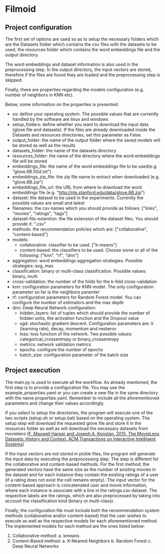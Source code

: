 # Filmoid

## Project configuration

The first set of options are used so as to setup the necessary folders which are the Datasets folder which 
contains the csv files with the datasets to be used, the resources folder which contains the word embeddings 
file and the output directory.
 
The word embeddings and dataset information is also used in the preprocessing step. In the output directory, the input
vectors are stored, therefore if the files are found they are loaded and the preprocessing step is skipped.

Finally, there are properties regarding the models configuration (e.g. number of neighbors in KNN etc).

Below, some information on the properties is presented:

* os: define your operating system. The possible values that are currently handled by the software are linux
and windows
* setup_folders: define whether you want to download the input data (glove file and datasets). If the files
are already downloaded inside the Datasets and resources directories, set this parameter as False.
* output_folder: the name of the output folder where the saved models will be stored as well as the results
* datasets_folder: the name of the datasets directory
* resources_folder: the name of the directory where the word embeddings file will be stored
* embeddings_file: the name of the word embeddings file to be used(e.g. "glove.6B.50d.txt")
* embeddings\_zip\_file: the zip file name to extract when downloaded (e.g. "glove.6B.zip")
* embeddings\_file\_url: the URL from where to download the word embeddings file (e.g. "http://nlp.stanford.edu/data/glove.6B.zip")
* dataset: the dataset to be used in the experiments. Currently the possible values are small and latest
* filenames: the csv names which you should provide as follows: ["links", "movies", "ratings", "tags"]
* dataset-file-extention: the file extension of the dataset files. You should provide it: ".csv"
* methods: the recommendation policies which are: ["collaborative", "content-based"]
* models:
    * collaborative: classifier to be used. ["k-means"]
    * content-based: the classifiers to be used. Choose some or all of the following: ["knn", "rf", "dnn"]
* aggregation: word embeddings aggregation strategies. Possible strategies: avg, max
* classification: binary or multi-class classification. Possible values: binary, multi
* cross-validation: the number of the folds for the k-fold cross-validation
* knn: configuration parameters for KNN model. The only configuration parameter so far is the neighbors paramter
* rf: configuration parameters for Random Forest model. You can configure the number of estimators and the max depth
* dnn: Deep Neural Network configuration:
    * hidden_layers: list of tuples which should provide the number of hidden units, the activation function and the Dropout value
    * sgd: stochastic gradient descent. Configuration parameters are: lr (learning rate), decay, momentum and nesterov
    * loss: loss function of the network. Two possible values: categorical_crossentropy or binary_crossentropy
    * metrics: network validation metrics
    * epochs: configure the number of epochs
    * batch_size: configuration parameter of the batch size

## Project execution

The main.py is used to execute all the workflow. As already mentioned, the first step is to provide a configuration
file. You may use the example_properties.yaml or you can create a new file in the same directory with the name
properties.yaml. Remember to include all the aforementioned parameters and change their values accordingly.

If you select to setup the directories, the program will execute one of the two scripts (setup.sh or setup.bat) based
on the operating system. The setup step will download the requested glove file and store it in the resources folder
as well as will download the necessary datasets from movielens ([F. Maxwell Harper and Joseph A. Konstan. 2015. 
The MovieLens Datasets: History and Context. ACM Transactions on Interactive Intelligent Systems](https://doi.org/10.1145/2827872))

If the input vectors are not stored in pickle files, the program will generate the input data by executing the
preprocessing step. The step is different for the collaborative and content-based methods. For the first method, the
generated vectors have the same size as the number of existing movies in the dataset and for each instance they contain
the existing ratings of a user (if a rating does not exist the cell remains empty). The input vector for the content-based
approach is concatenated user and movie information, where each instance is associate with a line in the ratings.csv 
dataset. The respective labels are the ratings, which are also preprocessed by taking into account the classification
kind (binary or multi-class). 

Finally, the configuration file must include both the recommendation system methods (collaborative and/or content-based)
that the user wishes to execute as well as the respective models for each aforementioned method. The implemented models
for each method are the ones listed below:

1. Collaborative method:
    a. kmeans
2. Content-Based method:
    a. K-Nearest Neighbors
    b. Random Forest
    c. Deep Neural Networks